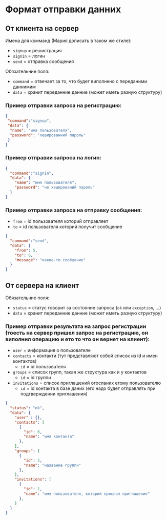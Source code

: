 # Формат отправки данних

## От клиента на сервер

Имена для комманд (Мария дописать в таком же стиле):
- `signup` = решистрация
- `signin` = логин
- `send` = отправка сообщения

Обязательние поля:
- `command` = отвечает за то, что будет виполнено с переданими даннимим
- `data` = хранит переданние данние (может иметь разную структуру)

### Пример отправки запроса на регистрацию:
```json
{
 "command":"signup",
 "data": {
  "name": "имя пользователя",
  "password": "хешированний пароль"
 }
}
```

### Пример отправки запроса на логин: 
```json
{
  "command":"signin",
  "data": {
    "name": "имя пользователя",
    "password": "не хеширований пароль"
  }
}
```

### Пример отправки запроса на отправку сообщения:

- `from` = id пользователя которий отправляет
- `to` = id пользователя которий получит сообщение

```json
{
  "command":"send",
  "data": {
    "from": 5, 
    "to": 6,
    "message": "какое-то сообщение"
  }
}
```


## От сервера на клиент

Обязательние поля:
- `status` = статус говорит за состояние запроса (`ok` или `exception`, ...)
- `data` = хранит переданние данние (может иметь разную структуру)


### Пример отправки результата на запрос регистрации (тоесть на сервер пришел запрос на регистрацию, он виполнил операцию и ето то что он вернет на клиент):

- `user` = информация о пользователе
- `contacts` = контакти (тут представляют собой список из id и имен контактов)
  - `id` = id пользователя
- `groups` = список групп, такая же структура как и у контактов
  - `id` = id группи
- `invitations` =  список приглашений отосланих етому пользователю
  - `id` = id контакта в базе даних (его надо будет отправлять при подтверждении приглашения)
  
```json
{
  "status": "ok",
  "data": {
    "user" : {},
    "contacts": [
      {
        "id": 6,
        "name": "имя контакта"
      },
    ],
    "groups": [
      {
        "id": 2,
        "name": "название группи"
      },
    ],
    "invitations": [
      {
        "id": 1,
        "name": "имя пользователя, которий прислал приглашение"
      },
    ]
  }
}
```